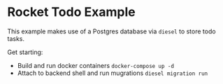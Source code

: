 # Rocket Todo Example

This example makes use of a Postgres database via `diesel` to store todo tasks.

Get starting:

* Build and run docker containers `docker-compose up -d`
* Attach to backend shell and run mugrations `diesel migration run`
